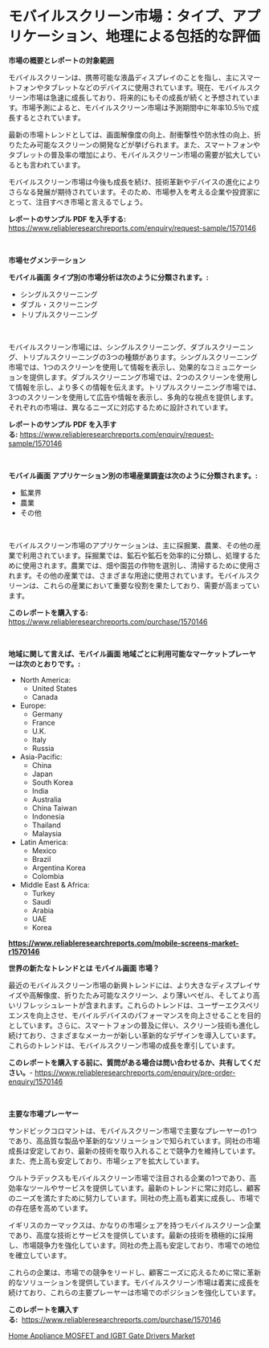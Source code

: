 <p><h1>モバイルスクリーン市場：タイプ、アプリケーション、地理による包括的な評価</h1></p><p><strong>市場の概要とレポートの対象範囲</strong></p>
<p><p>モバイルスクリーンは、携帯可能な液晶ディスプレイのことを指し、主にスマートフォンやタブレットなどのデバイスに使用されています。現在、モバイルスクリーン市場は急速に成長しており、将来的にもその成長が続くと予想されています。市場予測によると、モバイルスクリーン市場は予測期間中に年率10.5％で成長するとされています。</p><p>最新の市場トレンドとしては、画面解像度の向上、耐衝撃性や防水性の向上、折りたたみ可能なスクリーンの開発などが挙げられます。また、スマートフォンやタブレットの普及率の増加により、モバイルスクリーン市場の需要が拡大しているとも言われています。</p><p>モバイルスクリーン市場は今後も成長を続け、技術革新やデバイスの進化によりさらなる発展が期待されています。そのため、市場参入を考える企業や投資家にとって、注目すべき市場と言えるでしょう。</p></p>
<p><strong>レポートのサンプル PDF を入手する:</strong> <a href="https://www.reliableresearchreports.com/enquiry/request-sample/1570146">https://www.reliableresearchreports.com/enquiry/request-sample/1570146</a></p>
<p>&nbsp;</p>
<p><strong>市場セグメンテーション</strong></p>
<p><strong>モバイル画面 タイプ別の市場分析は次のように分類されます。:</strong></p>
<p><ul><li>シングルスクリーニング</li><li>ダブル・スクリーニング</li><li>トリプルスクリーニング</li></ul></p>
<p>&nbsp;</p>
<p><p>モバイルスクリーン市場には、シングルスクリーニング、ダブルスクリーニング、トリプルスクリーニングの3つの種類があります。シングルスクリーニング市場では、1つのスクリーンを使用して情報を表示し、効果的なコミュニケーションを提供します。ダブルスクリーニング市場では、2つのスクリーンを使用して情報を示し、より多くの情報を伝えます。トリプルスクリーニング市場では、3つのスクリーンを使用して広告や情報を表示し、多角的な視点を提供します。それぞれの市場は、異なるニーズに対応するために設計されています。</p></p>
<p><strong>レポートのサンプル PDF を入手する:</strong>&nbsp;<a href="https://www.reliableresearchreports.com/enquiry/request-sample/1570146">https://www.reliableresearchreports.com/enquiry/request-sample/1570146</a></p>
<p>&nbsp;</p>
<p><strong> モバイル画面 アプリケーション別の市場産業調査は次のように分類されます。:</strong></p>
<p><ul><li>鉱業界</li><li>農業</li><li>その他</li></ul></p>
<p>&nbsp;</p>
<p><p>モバイルスクリーン市場のアプリケーションは、主に採掘業、農業、その他の産業で利用されています。採掘業では、鉱石や鉱石を効率的に分類し、処理するために使用されます。農業では、畑や園芸の作物を選別し、清掃するために使用されます。その他の産業では、さまざまな用途に使用されています。モバイルスクリーンは、これらの産業において重要な役割を果たしており、需要が高まっています。</p></p>
<p><strong>このレポートを購入する:</strong>&nbsp; <a href="https://www.reliableresearchreports.com/purchase/1570146">https://www.reliableresearchreports.com/purchase/1570146</a></p>
<p>&nbsp;</p>
<p><strong>地域に関して言えば、モバイル画面 地域ごとに利用可能なマーケットプレーヤーは次のとおりです。:</strong></p>
<p><ul>
    <li>
        North America:
        <ul>
            <li>United States</li>
            <li>Canada</li>
        </ul>
    </li>
    <li>
        Europe:
        <ul>
            <li>Germany</li>
            <li>France</li>
            <li>U.K.</li>
            <li>Italy</li>
            <li>Russia</li>
        </ul>
    </li>
    <li>
        Asia-Pacific:
        <ul>
            <li>China</li>
            <li>Japan</li>
            <li>South Korea</li>
            <li>India</li>
            <li>Australia</li>
            <li>China Taiwan</li>
            <li>Indonesia</li>
            <li>Thailand</li>
            <li>Malaysia</li>
        </ul>
    </li>
    <li>
        Latin America:
        <ul>
            <li>Mexico</li>
            <li>Brazil</li>
            <li>Argentina Korea</li>
            <li>Colombia</li>
        </ul>
    </li>
    <li>
        Middle East & Africa:
        <ul>
            <li>Turkey</li>
            <li>Saudi</li>
            <li>Arabia</li>
            <li>UAE</li>
            <li>Korea</li>
        </ul>
    </li>
    </ul></p>
<p><strong><a href="https://www.reliableresearchreports.com/mobile-screens-market-r1570146">https://www.reliableresearchreports.com/mobile-screens-market-r1570146</a></strong>&nbsp;</p>
<p><strong>世界の新たなトレンドとは モバイル画面 市場？</strong></p>
<p><p>最近のモバイルスクリーン市場の新興トレンドには、より大きなディスプレイサイズや高解像度、折りたたみ可能なスクリーン、より薄いベゼル、そしてより高いリフレッシュレートが含まれます。これらのトレンドは、ユーザーエクスペリエンスを向上させ、モバイルデバイスのパフォーマンスを向上させることを目的としています。さらに、スマートフォンの普及に伴い、スクリーン技術も進化し続けており、さまざまなメーカーが新しい革新的なデザインを導入しています。これらのトレンドは、モバイルスクリーン市場の成長を牽引しています。</p></p>
<p><strong>このレポートを購入する前に、質問がある場合は問い合わせるか、共有してください。</strong>- <a href="https://www.reliableresearchreports.com/enquiry/pre-order-enquiry/1570146">https://www.reliableresearchreports.com/enquiry/pre-order-enquiry/1570146</a></p>
<p>&nbsp;</p>
<p><strong>主要な市場プレーヤー</strong></p>
<p><p>サンドビックコロマントは、モバイルスクリーン市場で主要なプレーヤーの1つであり、高品質な製品や革新的なソリューションで知られています。同社の市場成長は安定しており、最新の技術を取り入れることで競争力を維持しています。また、売上高も安定しており、市場シェアを拡大しています。</p><p>ウルトラデックスもモバイルスクリーン市場で注目される企業の1つであり、高効率なツールやサービスを提供しています。最新のトレンドに常に対応し、顧客のニーズを満たすために努力しています。同社の売上高も着実に成長し、市場での存在感を高めています。</p><p>イギリスのカーマックスは、かなりの市場シェアを持つモバイルスクリーン企業であり、高度な技術とサービスを提供しています。最新の技術を積極的に採用し、市場競争力を強化しています。同社の売上高も安定しており、市場での地位を確立しています。</p><p>これらの企業は、市場での競争をリードし、顧客ニーズに応えるために常に革新的なソリューションを提供しています。モバイルスクリーン市場は着実に成長を続けており、これらの主要プレーヤーは市場でのポジションを強化しています。</p></p>
<p><strong>このレポートを購入する:</strong>&nbsp;&nbsp;<a href="https://www.reliableresearchreports.com/purchase/1570146">https://www.reliableresearchreports.com/purchase/1570146</a></p>
<p><p><a href="https://silk-columnist-571.notion.site/Home-Appliance-MOSFET-and-IGBT-Gate-Drivers-Market-Size-CAGR-Trends-2024-2030-65edc84edbd340cb9996da8e7bb1b636">Home Appliance MOSFET and IGBT Gate Drivers Market</a></p></p>